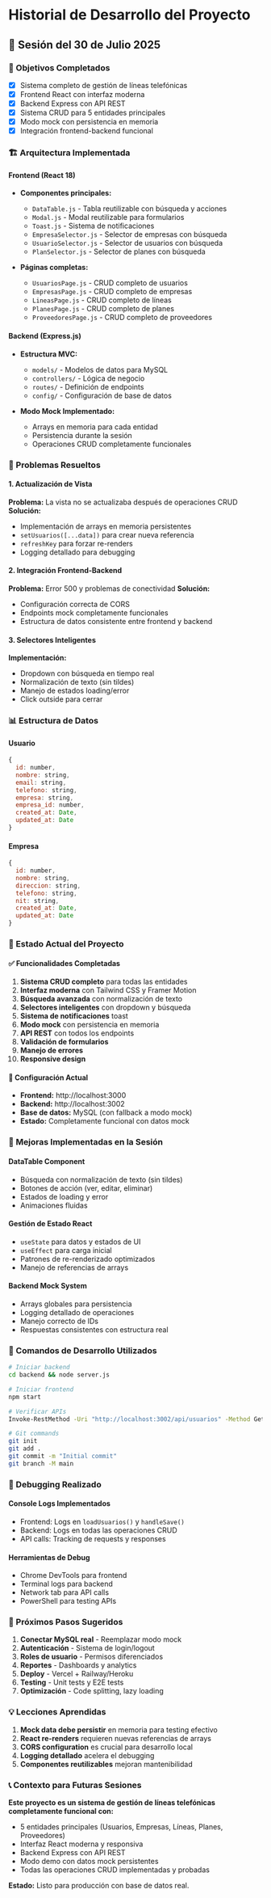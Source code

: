 # Historial de Desarrollo del Proyecto

## 📅 Sesión del 30 de Julio 2025

### 🎯 Objetivos Completados
- [x] Sistema completo de gestión de líneas telefónicas
- [x] Frontend React con interfaz moderna
- [x] Backend Express con API REST
- [x] Sistema CRUD para 5 entidades principales
- [x] Modo mock con persistencia en memoria
- [x] Integración frontend-backend funcional

### 🏗️ Arquitectura Implementada

#### Frontend (React 18)
- **Componentes principales:**
  - `DataTable.js` - Tabla reutilizable con búsqueda y acciones
  - `Modal.js` - Modal reutilizable para formularios
  - `Toast.js` - Sistema de notificaciones
  - `EmpresaSelector.js` - Selector de empresas con búsqueda
  - `UsuarioSelector.js` - Selector de usuarios con búsqueda
  - `PlanSelector.js` - Selector de planes con búsqueda

- **Páginas completas:**
  - `UsuariosPage.js` - CRUD completo de usuarios
  - `EmpresasPage.js` - CRUD completo de empresas
  - `LineasPage.js` - CRUD completo de líneas
  - `PlanesPage.js` - CRUD completo de planes
  - `ProveedoresPage.js` - CRUD completo de proveedores

#### Backend (Express.js)
- **Estructura MVC:**
  - `models/` - Modelos de datos para MySQL
  - `controllers/` - Lógica de negocio
  - `routes/` - Definición de endpoints
  - `config/` - Configuración de base de datos

- **Modo Mock Implementado:**
  - Arrays en memoria para cada entidad
  - Persistencia durante la sesión
  - Operaciones CRUD completamente funcionales

### 🔧 Problemas Resueltos

#### 1. Actualización de Vista
**Problema:** La vista no se actualizaba después de operaciones CRUD
**Solución:** 
- Implementación de arrays en memoria persistentes
- `setUsuarios([...data])` para crear nueva referencia
- `refreshKey` para forzar re-renders
- Logging detallado para debugging

#### 2. Integración Frontend-Backend
**Problema:** Error 500 y problemas de conectividad
**Solución:**
- Configuración correcta de CORS
- Endpoints mock completamente funcionales
- Estructura de datos consistente entre frontend y backend

#### 3. Selectores Inteligentes
**Implementación:**
- Dropdown con búsqueda en tiempo real
- Normalización de texto (sin tildes)
- Manejo de estados loading/error
- Click outside para cerrar

### 📊 Estructura de Datos

#### Usuario
```javascript
{
  id: number,
  nombre: string,
  email: string,
  telefono: string,
  empresa: string,
  empresa_id: number,
  created_at: Date,
  updated_at: Date
}
```

#### Empresa
```javascript
{
  id: number,
  nombre: string,
  direccion: string,
  telefono: string,
  nit: string,
  created_at: Date,
  updated_at: Date
}
```

### 🚀 Estado Actual del Proyecto

#### ✅ Funcionalidades Completadas
1. **Sistema CRUD completo** para todas las entidades
2. **Interfaz moderna** con Tailwind CSS y Framer Motion
3. **Búsqueda avanzada** con normalización de texto
4. **Selectores inteligentes** con dropdown y búsqueda
5. **Sistema de notificaciones** toast
6. **Modo mock** con persistencia en memoria
7. **API REST** con todos los endpoints
8. **Validación de formularios**
9. **Manejo de errores**
10. **Responsive design**

#### 🔄 Configuración Actual
- **Frontend:** http://localhost:3000
- **Backend:** http://localhost:3002
- **Base de datos:** MySQL (con fallback a modo mock)
- **Estado:** Completamente funcional con datos mock

### 🎨 Mejoras Implementadas en la Sesión

#### DataTable Component
- Búsqueda con normalización de texto (sin tildes)
- Botones de acción (ver, editar, eliminar)
- Estados de loading y error
- Animaciones fluidas

#### Gestión de Estado React
- `useState` para datos y estados de UI
- `useEffect` para carga inicial
- Patrones de re-renderizado optimizados
- Manejo de referencias de arrays

#### Backend Mock System
- Arrays globales para persistencia
- Logging detallado de operaciones
- Manejo correcto de IDs
- Respuestas consistentes con estructura real

### 📝 Comandos de Desarrollo Utilizados

```bash
# Iniciar backend
cd backend && node server.js

# Iniciar frontend
npm start

# Verificar APIs
Invoke-RestMethod -Uri "http://localhost:3002/api/usuarios" -Method Get

# Git commands
git init
git add .
git commit -m "Initial commit"
git branch -M main
```

### 🐛 Debugging Realizado

#### Console Logs Implementados
- Frontend: Logs en `loadUsuarios()` y `handleSave()`
- Backend: Logs en todas las operaciones CRUD
- API calls: Tracking de requests y responses

#### Herramientas de Debug
- Chrome DevTools para frontend
- Terminal logs para backend
- Network tab para API calls
- PowerShell para testing APIs

### 🔮 Próximos Pasos Sugeridos

1. **Conectar MySQL real** - Reemplazar modo mock
2. **Autenticación** - Sistema de login/logout
3. **Roles de usuario** - Permisos diferenciados
4. **Reportes** - Dashboards y analytics
5. **Deploy** - Vercel + Railway/Heroku
6. **Testing** - Unit tests y E2E tests
7. **Optimización** - Code splitting, lazy loading

### 💡 Lecciones Aprendidas

1. **Mock data debe persistir** en memoria para testing efectivo
2. **React re-renders** requieren nuevas referencias de arrays
3. **CORS configuration** es crucial para desarrollo local
4. **Logging detallado** acelera el debugging
5. **Componentes reutilizables** mejoran mantenibilidad

### 📞 Contexto para Futuras Sesiones

**Este proyecto es un sistema de gestión de líneas telefónicas completamente funcional con:**
- 5 entidades principales (Usuarios, Empresas, Líneas, Planes, Proveedores)
- Interfaz React moderna y responsiva
- Backend Express con API REST
- Modo demo con datos mock persistentes
- Todas las operaciones CRUD implementadas y probadas

**Estado:** Listo para producción con base de datos real.
